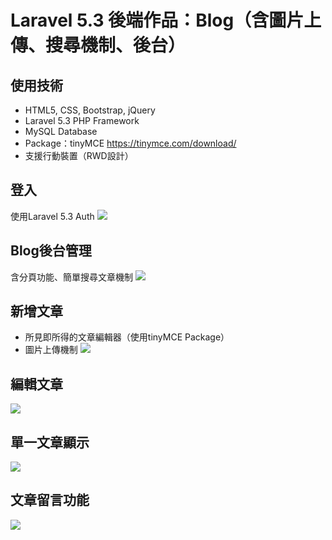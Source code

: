 # Laravel 5.3 後端作品：Blog（含圖片上傳、搜尋機制、後台）

## 使用技術
* HTML5, CSS, Bootstrap, jQuery
* Laravel 5.3 PHP Framework
* MySQL Database
* Package：tinyMCE
https://tinymce.com/download/
* 支援行動裝置（RWD設計）

## 登入
使用Laravel 5.3 Auth
![](https://github.com/monkeypg/monkeypg.github.io/blob/master/img/Laravel-Blog/login.png)

## Blog後台管理
含分頁功能、簡單搜尋文章機制
![](https://github.com/monkeypg/monkeypg.github.io/blob/master/img/Laravel-Blog/admin.png)

## 新增文章
* 所見即所得的文章編輯器（使用tinyMCE Package）
* 圖片上傳機制
![](https://github.com/monkeypg/monkeypg.github.io/blob/master/img/Laravel-Blog/create.png)

## 編輯文章
![](https://github.com/monkeypg/monkeypg.github.io/blob/master/img/Laravel-Blog/update.png)

## 單一文章顯示
![](https://github.com/monkeypg/monkeypg.github.io/blob/master/img/Laravel-Blog/single.png)

## 文章留言功能
![](https://github.com/monkeypg/monkeypg.github.io/blob/master/img/Laravel-Blog/comment.png)
